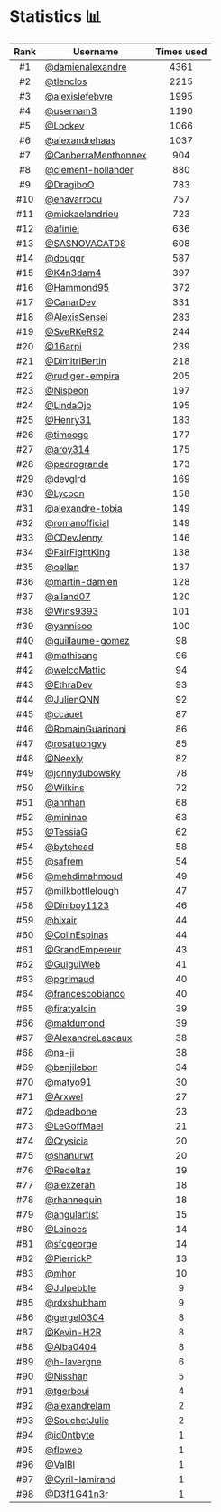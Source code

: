 # Statistics 📊

|Rank|Username|Times used|
:--------:|--------|:--------:|
|#1|[@damienalexandre](https://github.com/damienalexandre)|4361|
|#2|[@tlenclos](https://github.com/tlenclos)|2215|
|#3|[@alexislefebvre](https://github.com/alexislefebvre)|1995|
|#4|[@usernam3](https://github.com/usernam3)|1190|
|#5|[@Lockev](https://github.com/Lockev)|1066|
|#6|[@alexandrehaas](https://github.com/alexandrehaas)|1037|
|#7|[@CanberraMenthonnex](https://github.com/CanberraMenthonnex)|904|
|#8|[@clement-hollander](https://github.com/clement-hollander)|880|
|#9|[@DragiboO](https://github.com/DragiboO)|783|
|#10|[@enavarrocu](https://github.com/enavarrocu)|757|
|#11|[@mickaelandrieu](https://github.com/mickaelandrieu)|723|
|#12|[@afiniel](https://github.com/afiniel)|636|
|#13|[@SASNOVACAT08](https://github.com/SASNOVACAT08)|608|
|#14|[@douggr](https://github.com/douggr)|587|
|#15|[@K4n3dam4](https://github.com/K4n3dam4)|397|
|#16|[@Hammond95](https://github.com/Hammond95)|372|
|#17|[@CanarDev](https://github.com/CanarDev)|331|
|#18|[@AlexisSensei](https://github.com/AlexisSensei)|283|
|#19|[@SveRKeR92](https://github.com/SveRKeR92)|244|
|#20|[@16arpi](https://github.com/16arpi)|239|
|#21|[@DimitriBertin](https://github.com/DimitriBertin)|218|
|#22|[@rudiger-empira](https://github.com/rudiger-empira)|205|
|#23|[@Nispeon](https://github.com/Nispeon)|197|
|#24|[@LindaOjo](https://github.com/LindaOjo)|195|
|#25|[@Henry31](https://github.com/Henry31)|183|
|#26|[@timoogo](https://github.com/timoogo)|177|
|#27|[@aroy314](https://github.com/aroy314)|175|
|#28|[@pedrogrande](https://github.com/pedrogrande)|173|
|#29|[@devglrd](https://github.com/devglrd)|169|
|#30|[@Lycoon](https://github.com/Lycoon)|158|
|#31|[@alexandre-tobia](https://github.com/alexandre-tobia)|149|
|#32|[@romanofficial](https://github.com/romanofficial)|149|
|#33|[@CDevJenny](https://github.com/CDevJenny)|146|
|#34|[@FairFightKing](https://github.com/FairFightKing)|138|
|#35|[@oellan](https://github.com/oellan)|137|
|#36|[@martin-damien](https://github.com/martin-damien)|128|
|#37|[@alland07](https://github.com/alland07)|120|
|#38|[@Wins9393](https://github.com/Wins9393)|101|
|#39|[@yannisoo](https://github.com/yannisoo)|100|
|#40|[@guillaume-gomez](https://github.com/guillaume-gomez)|98|
|#41|[@mathisang](https://github.com/mathisang)|96|
|#42|[@welcoMattic](https://github.com/welcoMattic)|94|
|#43|[@EthraDev](https://github.com/EthraDev)|93|
|#44|[@JulienQNN](https://github.com/JulienQNN)|92|
|#45|[@ccauet](https://github.com/ccauet)|87|
|#46|[@RomainGuarinoni](https://github.com/RomainGuarinoni)|86|
|#47|[@rosatuongvy](https://github.com/rosatuongvy)|85|
|#48|[@Neexly](https://github.com/Neexly)|82|
|#49|[@jonnydubowsky](https://github.com/jonnydubowsky)|78|
|#50|[@Wilkins](https://github.com/Wilkins)|72|
|#51|[@annhan](https://github.com/annhan)|68|
|#52|[@mininao](https://github.com/mininao)|63|
|#53|[@TessiaG](https://github.com/TessiaG)|62|
|#54|[@bytehead](https://github.com/bytehead)|58|
|#55|[@safrem](https://github.com/safrem)|54|
|#56|[@mehdimahmoud](https://github.com/mehdimahmoud)|49|
|#57|[@milkbottlelough](https://github.com/milkbottlelough)|47|
|#58|[@Diniboy1123](https://github.com/Diniboy1123)|46|
|#59|[@hixair](https://github.com/hixair)|44|
|#60|[@ColinEspinas](https://github.com/ColinEspinas)|44|
|#61|[@GrandEmpereur](https://github.com/GrandEmpereur)|43|
|#62|[@GuiguiWeb](https://github.com/GuiguiWeb)|41|
|#63|[@pgrimaud](https://github.com/pgrimaud)|40|
|#64|[@francescobianco](https://github.com/francescobianco)|40|
|#65|[@firatyalcin](https://github.com/firatyalcin)|39|
|#66|[@matdumond](https://github.com/matdumond)|39|
|#67|[@AlexandreLascaux](https://github.com/AlexandreLascaux)|38|
|#68|[@na-ji](https://github.com/na-ji)|38|
|#69|[@benjilebon](https://github.com/benjilebon)|34|
|#70|[@matyo91](https://github.com/matyo91)|30|
|#71|[@Arxwel](https://github.com/Arxwel)|27|
|#72|[@deadbone](https://github.com/deadbone)|23|
|#73|[@LeGoffMael](https://github.com/LeGoffMael)|21|
|#74|[@Crysicia](https://github.com/Crysicia)|20|
|#75|[@shanurwt](https://github.com/shanurwt)|20|
|#76|[@Redeltaz](https://github.com/Redeltaz)|19|
|#77|[@alexzerah](https://github.com/alexzerah)|18|
|#78|[@rhannequin](https://github.com/rhannequin)|18|
|#79|[@angulartist](https://github.com/angulartist)|15|
|#80|[@Lainocs](https://github.com/Lainocs)|14|
|#81|[@sfcgeorge](https://github.com/sfcgeorge)|14|
|#82|[@PierrickP](https://github.com/PierrickP)|13|
|#83|[@mhor](https://github.com/mhor)|10|
|#84|[@Julpebble](https://github.com/Julpebble)|9|
|#85|[@rdxshubham](https://github.com/rdxshubham)|9|
|#86|[@gergel0304](https://github.com/gergel0304)|8|
|#87|[@Kevin-H2R](https://github.com/Kevin-H2R)|8|
|#88|[@Alba0404](https://github.com/Alba0404)|8|
|#89|[@h-lavergne](https://github.com/h-lavergne)|6|
|#90|[@Nisshan](https://github.com/Nisshan)|5|
|#91|[@tgerboui](https://github.com/tgerboui)|4|
|#92|[@alexandrelam](https://github.com/alexandrelam)|2|
|#93|[@SouchetJulie](https://github.com/SouchetJulie)|2|
|#94|[@id0ntbyte](https://github.com/id0ntbyte)|1|
|#95|[@floweb](https://github.com/floweb)|1|
|#96|[@ValBl](https://github.com/ValBl)|1|
|#97|[@Cyril-lamirand](https://github.com/Cyril-lamirand)|1|
|#98|[@D3f1G41n3r](https://github.com/D3f1G41n3r)|1|
